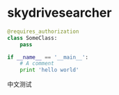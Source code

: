 # skydrivesearcher

```python
@requires_authorization
class SomeClass:
    pass

if __name__ == '__main__':
    # A comment
    print 'hello world'
```


中文测试
